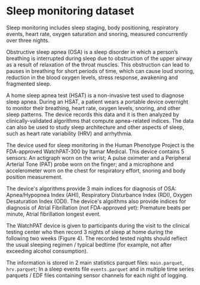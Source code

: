 # Sleep monitoring dataset  

Sleep monitoring includes sleep staging, body positioning, respiratory events, heart rate, oxygen saturation and snoring, measured concurrently over three nights.

Obstructive sleep apnea (OSA) is a sleep disorder in which a person’s breathing is interrupted during sleep due to obstruction of the upper airway as a result of relaxation of the throat muscles. This obstruction can lead to pauses in breathing for short periods of time, which can cause loud snoring, reduction in the  blood oxygen levels, stress response, awakening and fragmented sleep.

A home sleep apnea test (HSAT) is a non-invasive test used to diagnose sleep apnea. During an HSAT, a patient wears a portable device overnight to monitor their breathing, heart rate, oxygen levels, snoring, and other sleep patterns. The device records this data and it is then analyzed by clinically-validated algorithms that compute apnea-related indices. The data can also be used to study sleep architecture and other aspects of sleep, such as heart rate variability (HRV) and arrhythmia.

The device used for sleep monitoring in the Human Phenotype Project is the FDA-approved WatchPAT-300 by Itamar Medical. This device contains 5 sensors: An actigraph worn on the wrist; A pulse oximeter and a Peripheral Arterial Tone (PAT) probe worn on the finger; and a microphone and accelerometer worn on the chest for respiratory effort, snoring and body position measurement.

The device's algorithms provide 3 main indices for diagnosis of OSA: Apnea/Hypopnea Index (AHI), Respiratory Disturbance Index (RDI), Oxygen Desaturation Index (ODI). The device's algoithms also provide indices for diagnosis of Atrial Fibrillation (not FDA-approved yet): Premature beats per minute, Atrial fibrillation longest event.

The WatchPAT device is given to participants during the visit to the clinical testing center who then record 3 nights of sleep at home during the following two weeks (Figure 4). The recorded tested nights should reflect the usual sleeping regimen / typical bedtime (for example, not after exceeding alcohol consumption).

The information is stored in 2 main statistics parquet files: `main.parquet`, `hrv.parquet`; In a sleep events file `events.parquet` and in multiple time series parquets / EDF files containing sensor channels for each night of logging.